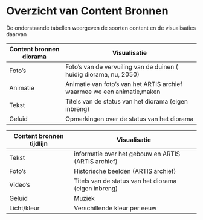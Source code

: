 # Overzicht van Content Bronnen
 De onderstaande tabellen weergeven de soorten content en de visualisaties daarvan 

| Content bronnen diorama 	| Visualisatie                                                            	|
|----------	|-------------------------------------------------------------------------	|
| Foto’s   	| Foto’s van de vervuiling van de duinen ( huidig diorama, nu, 2050)      	|
| Animatie 	| Animatie van foto’s van het ARTIS archief waarmee we een animatie,maken 	|
| Tekst    	| Titels van de status van het diorama (eigen inbreng)                    	|
| Geluid   	| Opmerkingen over de status van het diorama                              	|



| Content bronnen tijdlijn 	| Visualisatie                                              |
|--------------------------	|------------------------------------------------------	    |
| Tekst                    	| informatie over het gebouw en ARTIS (ARTIS archief)    	|
| Foto’s                   	| Historische beelden (ARTIS archief)                    	|
| Video’s                  	| Titels van de status van het diorama (eigen inbreng) 	    |
| Geluid                   	| Muziek                                                 	|
| Licht/kleur              	| Verschillende kleur per eeuw                           	|
